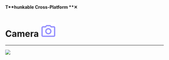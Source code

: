 #### T**hunkable Cross-Platform **✕

# Camera ![](/assets/iOSviewIconCamera.png)

---

![](/assets/camera-✕-fig-1.png)

